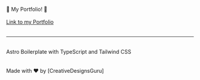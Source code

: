 💎 My Portfolio! 💎
<br>
<br>
[Link to my Portfolio](http://helpful-cassata-6c070a.netlify.app/)
<br>
<br>

---
<br>
Astro Boilerplate with TypeScript and Tailwind CSS
<br>
<br>
<br>
Made with ♥ by [CreativeDesignsGuru]
